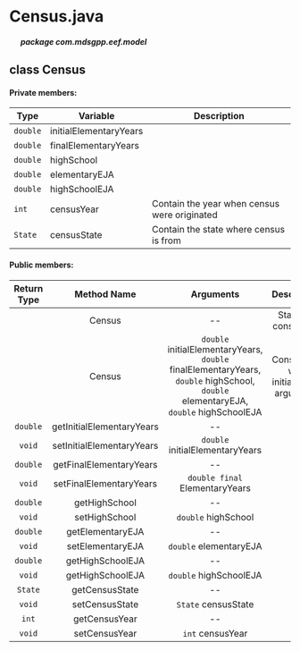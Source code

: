# Census.java

##### &nbsp;&nbsp;&nbsp;&nbsp;&nbsp;&nbsp;package com.mdsgpp.eef.model

## class Census

#### Private members:

| Type     | Variable                     | Description|
|----------|------------------------------|------------|
| `double` | initialElementaryYears |            |
| `double` | finalElementaryYears   |            |
| `double` | highSchool                   |            |
| `double` | elementaryEJA          |            |
| `double` | highSchoolEJA                |            |
| `int`    | censusYear                   |Contain the year when census were originated            |
| `State`  | censusState                  |Contain the state where census is from|

#### Public members:

| Return Type |           Method Name           |                                                                        Arguments                                                                        |                Description                |
|:-----------:|:-------------------------------:|:-------------------------------------------------------------------------------------------------------------------------------------------------------:|:-----------------------------------------:|
|             |              Census             |                                                                            --                                                                           |            Standard constructor           |
|             |              Census             | `double` initialElementaryYears, `double` finalElementaryYears, `double` highSchool,  `double` elementaryEJA,  `double` highSchoolEJA | Constructor with initialization arguments |
|   `double`  | getInitialElementaryYears |                                                                            --                                                                           |                                           |
|    `void`   | setInitialElementaryYears |                                                          `double` initialElementaryYears                                                          |                                           |
|   `double`  |  getFinalElementaryYears  |                                                                            --                                                                           |                                           |
|    `void`   |  setFinalElementaryYears  |                                                           `double final` ElementaryYears                                                          |                                           |
|   `double`  |          getHighSchool          |                                                                            --                                                                           |                                           |
|    `void`   |          setHighSchool          |                                                                   `double` highSchool                                                                   |                                           |
|   `double`  |      getElementaryEJA     |                                                                            --                                                                           |                                           |
|    `void`   |      setElementaryEJA     |                                                               `double` elementaryEJA                                                              |                                           |
|   `double`  |         getHighSchoolEJA        |                                                                            --                                                                           |                                           |
|    `void`   |         getHighSchoolEJA        |                                                                  `double` highSchoolEJA                                                                 |                                           |
|   `State`   |          getCensusState         |                                                                            --                                                                           |                                           |
|    `void`   |          setCensusState         |                                                                   `State` censusState                                                                   |                                           |
|    `int`    |          getCensusYear          |                                                                            --                                                                           |                                           |
|    `void`   |          setCensusYear          |                                                                     `int` censusYear                                                                    |                                           |
